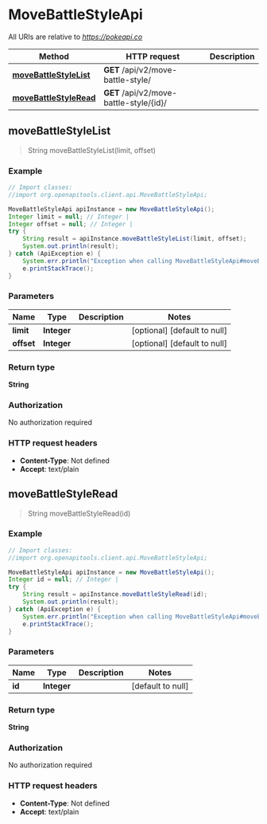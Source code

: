 # MoveBattleStyleApi

All URIs are relative to *https://pokeapi.co*

Method | HTTP request | Description
------------- | ------------- | -------------
[**moveBattleStyleList**](MoveBattleStyleApi.md#moveBattleStyleList) | **GET** /api/v2/move-battle-style/ | 
[**moveBattleStyleRead**](MoveBattleStyleApi.md#moveBattleStyleRead) | **GET** /api/v2/move-battle-style/{id}/ | 



## moveBattleStyleList

> String moveBattleStyleList(limit, offset)



### Example

```java
// Import classes:
//import org.openapitools.client.api.MoveBattleStyleApi;

MoveBattleStyleApi apiInstance = new MoveBattleStyleApi();
Integer limit = null; // Integer | 
Integer offset = null; // Integer | 
try {
    String result = apiInstance.moveBattleStyleList(limit, offset);
    System.out.println(result);
} catch (ApiException e) {
    System.err.println("Exception when calling MoveBattleStyleApi#moveBattleStyleList");
    e.printStackTrace();
}
```

### Parameters


Name | Type | Description  | Notes
------------- | ------------- | ------------- | -------------
 **limit** | **Integer**|  | [optional] [default to null]
 **offset** | **Integer**|  | [optional] [default to null]

### Return type

**String**

### Authorization

No authorization required

### HTTP request headers

- **Content-Type**: Not defined
- **Accept**: text/plain


## moveBattleStyleRead

> String moveBattleStyleRead(id)



### Example

```java
// Import classes:
//import org.openapitools.client.api.MoveBattleStyleApi;

MoveBattleStyleApi apiInstance = new MoveBattleStyleApi();
Integer id = null; // Integer | 
try {
    String result = apiInstance.moveBattleStyleRead(id);
    System.out.println(result);
} catch (ApiException e) {
    System.err.println("Exception when calling MoveBattleStyleApi#moveBattleStyleRead");
    e.printStackTrace();
}
```

### Parameters


Name | Type | Description  | Notes
------------- | ------------- | ------------- | -------------
 **id** | **Integer**|  | [default to null]

### Return type

**String**

### Authorization

No authorization required

### HTTP request headers

- **Content-Type**: Not defined
- **Accept**: text/plain

